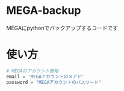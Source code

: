 # MEGA-backup
MEGAにpythonでバックアップするコードです

# 使い方
```py
# MEGAのアカウント情報
email = 'MEGAアカウントのメアド'
password = "MEGAアカウントのパスワード"
```

